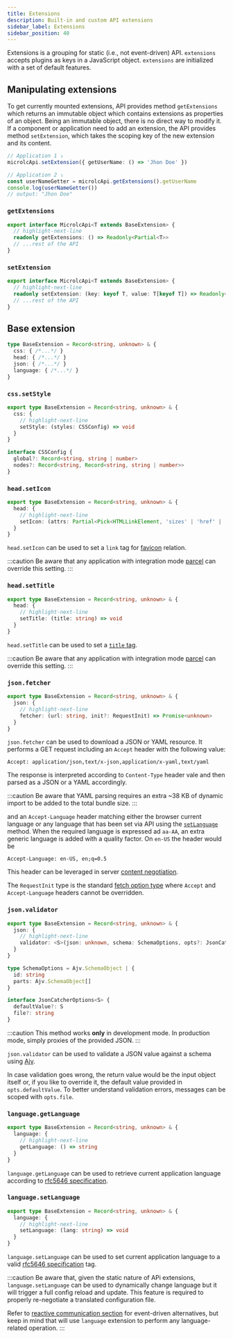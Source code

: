 ```yaml
---
title: Extensions
description: Built-in and custom API extensions
sidebar_label: Extensions
sidebar_position: 40
---
```


Extensions is a grouping for static (i.e., not event-driven) API. `extensions` accepts plugins as keys in a JavaScript
object. `extensions` are initialized with a set of default features.

## Manipulating extensions

To get currently mounted extensions, API provides method `getExtensions` which returns an immutable object which
contains extensions as properties of an object. Being an immutable object, there is no direct way to modify it. If
a component or application need to add an extension, the API provides method `setExtension`, which takes the scoping
key of the new extension and its content.

```typescript
// Application 1 ⤵
microlcApi.setExtension({ getUserName: () => 'Jhon Doe' })

// Application 2 ⤵
const userNameGetter = microlcApi.getExtensions().getUserName
console.log(userNameGetter())
// output: "Jhon Doe"
```

### `getExtensions`

```typescript
export interface MicrolcApi<T extends BaseExtension> {
  // highlight-next-line
  readonly getExtensions: () => Readonly<Partial<T>>
  // ...rest of the API
}
```

### `setExtension`

```typescript
export interface MicrolcApi<T extends BaseExtension> {
  // highlight-next-line
  readonly setExtension: (key: keyof T, value: T[keyof T]) => Readonly<T>
  // ...rest of the API
}
```

## Base extension

```typescript
type BaseExtension = Record<string, unknown> & {
  css: { /*...*/ }
  head: { /*...*/ }
  json: { /*...*/ }
  language: { /*...*/ }
}
```

### `css.setStyle`

```typescript
export type BaseExtension = Record<string, unknown> & {
  css: {
    // highlight-next-line
    setStyle: (styles: CSSConfig) => void
  }
}

interface CSSConfig {
  global?: Record<string, string | number>
  nodes?: Record<string, Record<string, string | number>>
}
```

<!-- Wait for docs/guides/style to be completed -->

### `head.setIcon`

```typescript
export type BaseExtension = Record<string, unknown> & {
  head: {
    // highlight-next-line
    setIcon: (attrs: Partial<Pick<HTMLLinkElement, 'sizes' | 'href' | 'type'>>) => void
  }
}
```

`head.setIcon` can be used to set a `link` tag for [favicon](https://developer.mozilla.org/en-US/docs/Glossary/Favicon)
relation.

:::caution
Be aware that any application with integration mode [parcel](../../docs/guides/applications/parcels) can override this 
setting.
:::

### `head.setTitle`

```typescript
export type BaseExtension = Record<string, unknown> & {
  head: {
    // highlight-next-line
    setTitle: (title: string) => void
  }
}
```

`head.setTitle` can be used to set a [`title` tag](https://developer.mozilla.org/en-US/docs/Web/HTML/Element/title).

:::caution
Be aware that any application with integration mode [parcel](../../docs/guides/applications/parcels) can override this
setting.
:::

### `json.fetcher`

```typescript
export type BaseExtension = Record<string, unknown> & {
  json: {
    // highlight-next-line
    fetcher: (url: string, init?: RequestInit) => Promise<unknown>
  }
}
```

`json.fetcher` can be used to download a JSON or YAML resource. It performs a GET request including an `Accept` header
with the following value:

```text
Accept: application/json,text/x-json,application/x-yaml,text/yaml
```

The response is interpreted according to `Content-Type` header vale and then parsed as a JSON or a YAML accordingly.

:::caution
Be aware that YAML parsing requires an extra ~38 KB of dynamic import to be added to the total bundle size.
:::

and an `Accept-Language` header matching either the browser current language or any language that has been set via 
<micro-lc></micro-lc> API using the [`setLanguage`](#languagesetlanguage) method. When the required language is 
expressed ad `aa-AA`, an extra generic language is added with a quality factor. On `en-US` the header would be

```text
Accept-Language: en-US, en;q=0.5
```

This header can be leveraged in server [content negotiation](https://developer.mozilla.org/en-US/docs/Web/HTTP/Content_negotiation).

The `RequestInit` type is the standard [fetch option type](https://github.com/microsoft/TypeScript/blob/main/lib/lib.dom.d.ts#L1534) where
`Accept` and `Accept-Language` headers cannot be overridden.

### `json.validator`

```typescript
export type BaseExtension = Record<string, unknown> & {
  json: {
    // highlight-next-line
    validator: <S>(json: unknown, schema: SchemaOptions, opts?: JsonCatcherOptions<S>) => Promise<S>
  }
}

type SchemaOptions = Ajv.SchemaObject | {
  id: string
  parts: Ajv.SchemaObject[]
}

interface JsonCatcherOptions<S> {
  defaultValue?: S
  file?: string
}
```

:::caution
This method works **only** in development mode. In production mode, simply proxies of the provided JSON.
:::

`json.validator` can be used to validate a JSON value against a schema using [Ajv](https://ajv.js.org/).

In case validation goes wrong, the return value would be the input object itself or, if you like to override it, the
default value provided in `opts.defaultValue`. To better understand validation errors, messages can be scoped with 
`opts.file`.

### `language.getLanguage`

```typescript
export type BaseExtension = Record<string, unknown> & {
  language: {
    // highlight-next-line
    getLanguage: () => string
  }
}
```

`language.getLanguage` can be used to retrieve current application language according to 
[rfc5646 specification](https://datatracker.ietf.org/doc/html/rfc5646). 

### `language.setLanguage`

```typescript
export type BaseExtension = Record<string, unknown> & {
  language: {
    // highlight-next-line
    setLanguage: (lang: string) => void
  }
}
```

`language.setLanguage` can be used to set current application language to a valid
[rfc5646 specification](https://datatracker.ietf.org/doc/html/rfc5646) tag.

:::caution
Be aware that, given the static nature of <micro-lc></micro-lc> APi extensions, `language.setLanguage` can be used
to dynamically change language but it will trigger a full <micro-lc></micro-lc> config reload and update. This feature
is required to properly re-negotiate a translated configuration file.

Refer to [reactive communication section](reactive-communication) for event-driven alternatives, but keep in mind
that <micro-lc></micro-lc> will use `language` extension to perform any language-related operation. 
:::
